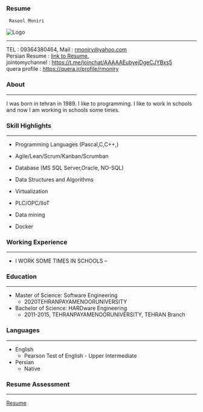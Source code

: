 ﻿### Resume
```
 Rasool Moniri
```

![Logo](https://rasoolmoniri.github.io/pic.png)

---

TEL  : 09364380464,
Mail : rmoniry@yahoo.com <br/>
Persian Resume : [link to Resume.](https://rasoolmoniri.github.io/Resume_Fa.pdf) <br/>
jointomychannel : https://t.me/joinchat/AAAAAEubyejDgeCJYBxs5 <br/>
quera profile : https://quera.ir/profile/rmoniry

### About

---

I was born in tehran in 1989. I like to programming. I like to work in schools and now I am working in schools some times.


### Skill Highlights
---
+	Programming Languages (Pascal,C,C++,)

+	Agile/Lean/Scrum/Kanban/Scrumban

+	Database (MS SQL Server,Oracle, NO-SQL)

+	Data Structures and Algorithms

+	Virtualization	

+	PLC/OPC/IIoT

+	Data mining

+	Docker

### Working Experience
---
+ I WORK SOME TIMES IN SCHOOLS –  
    
### Education
---
+ Master of Science: Software Engineering
  - 2020TEHRANPAYAMENOORUNIVERSITY
+ Bachelor of Science: HARDware Engineering
  - 2011-2015, TEHRANPAYAMENOORUNIVERSITY, TEHRAN Branch
  
### Languages

---

+ English 
  - Pearson Test of English - Upper Intermediate
+ Persian
  - Native


### Resume Assessment

---

[Resume](/assessment/RM_CV_CheckList_AR_3983.pdf)



